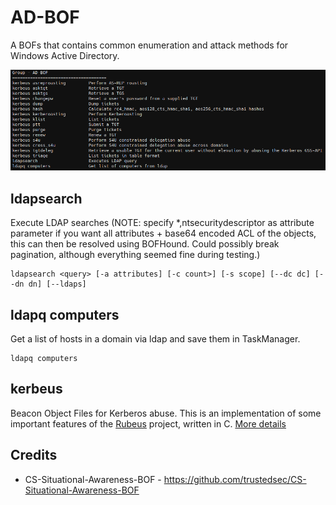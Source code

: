 # AD-BOF

A BOFs that contains common enumeration and attack methods for Windows Active Directory.

![](_img/01.png)


## ldapsearch

Execute LDAP searches (NOTE: specify *,ntsecuritydescriptor as attribute parameter if you want all attributes + base64 encoded ACL of the objects, this can then be resolved using BOFHound. Could possibly break pagination, although everything seemed fine during testing.)

```
ldapsearch <query> [-a attributes] [-c count>] [-s scope] [--dc dc] [--dn dn] [--ldaps]
```



## ldapq computers

Get a list of hosts in a domain via ldap and save them in TaskManager.

```
ldapq computers
```


## kerbeus

Beacon Object Files for Kerberos abuse. This is an implementation of some important features of the [Rubeus](https://github.com/GhostPack/Rubeus) project, written in C. [More details](https://github.com/Adaptix-Framework/Extension-Kit/blob/main/AD-BOF/Kerbeus-BOF/README.md)



## Credits
* CS-Situational-Awareness-BOF - https://github.com/trustedsec/CS-Situational-Awareness-BOF
